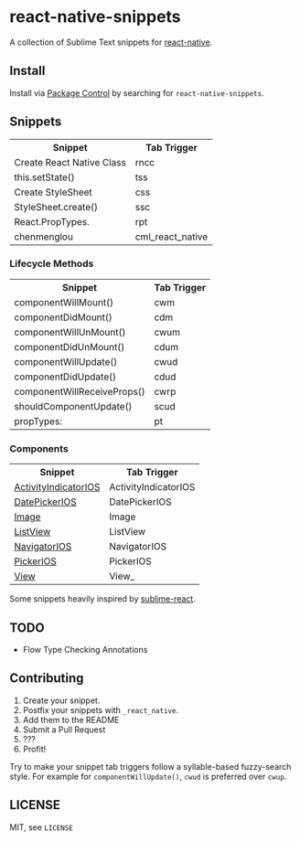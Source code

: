 # react-native-snippets

A collection of Sublime Text snippets for [react-native](https://github.com/facebook/react-native).

## Install

Install via [Package Control](http://wbond.net/sublime_packages/package_control) by searching for `react-native-snippets`.

## Snippets

<table>
    <tr>
        <th>Snippet</th>
        <th>Tab Trigger</th>
    </tr>
    <tr>
      <td>Create React Native Class</td>
      <td>rncc</td>
    </tr>
    <tr>
      <td>this.setState()</td>
      <td>tss</td>
    </tr>
    <tr>
      <td>Create StyleSheet</td>
      <td>css</td>
    </tr>
    <tr>
      <td>StyleSheet.create()</td>
      <td>ssc</td>
    </tr>
    <tr>
      <td>React.PropTypes.</td>
      <td>rpt</td>
    </tr>
    <tr>
        <td>chenmenglou</td>
        <td>cml_react_native</td>
    </tr>
</table>

### Lifecycle Methods

<table>
  <tr>
    <th>Snippet</th>
    <th>Tab Trigger</th>
  </tr>
  <tr>
    <td>componentWillMount()</td>
    <td>cwm</td>
  </tr>
  <tr>
    <td>componentDidMount()</td>
    <td>cdm</td>
  </tr>
  <tr>
    <td>componentWillUnMount()</td>
    <td>cwum</td>
  </tr>
  <tr>
    <td>componentDidUnMount()</td>
    <td>cdum</td>
  </tr>
  <tr>
    <td>componentWillUpdate()</td>
    <td>cwud</td>
  </tr>
  <tr>
    <td>componentDidUpdate()</td>
    <td>cdud</td>
  </tr>
  <tr>
    <td>componentWillReceiveProps()</td>
    <td>cwrp</td>
  </tr>
  <tr>
    <td>shouldComponentUpdate()</td>
    <td>scud</td>
  </tr>
  <tr>
    <td>propTypes:</td>
    <td>pt</td>
  </tr>
</table>

### Components

<table>
    <tr>
        <th>Snippet</th>
        <th>Tab Trigger</th>
    </tr>
    <tr>
        <td><a href="http://facebook.github.io/react-native/docs/activityindicatorios.html#content">ActivityIndicatorIOS</a></td>
        <td>ActivityIndicatorIOS</td>
    </tr>
    <tr>
        <td><a href="http://facebook.github.io/react-native/docs/datepickerios.html#content">DatePickerIOS</a></td>
        <td>DatePickerIOS</td>
    </tr>
    <tr>
        <td><a href="http://facebook.github.io/react-native/docs/image.html#content">Image</a></td>
        <td>Image</td>
    </tr>
    <tr>
        <td><a href="http://facebook.github.io/react-native/docs/listview.html#content">ListView</a></td>
        <td>ListView</td>
    </tr>
    <tr>
        <td><a href="http://facebook.github.io/react-native/docs/navigatorios.html#content">NavigatorIOS</a></td>
        <td>NavigatorIOS</td>
    </tr>
    <tr>
        <td><a href="http://facebook.github.io/react-native/docs/pickerios.html#content">PickerIOS</a></td>
        <td>PickerIOS</td>
    </tr>
    <tr>
        <td><a href="http://facebook.github.io/react-native/docs/view.html#content">View</a></td>
        <td>View_</td>
    </tr>
</table>

Some snippets heavily inspired by [sublime-react](https://github.com/reactjs/sublime-react).

## TODO

- Flow Type Checking Annotations

## Contributing

1. Create your snippet.
2. Postfix your snippets with `_react_native`.
3. Add them to the README
4. Submit a Pull Request
5. ???
6. Profit!

Try to make your snippet tab triggers follow a syllable-based fuzzy-search style. For example for `componentWillUpdate()`, `cwud` is preferred over `cwup`.

## LICENSE

MIT, see `LICENSE`

